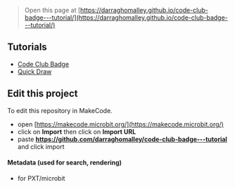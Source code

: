 
> Open this page at [https://darraghomalley.github.io/code-club-badge---tutorial/](https://darraghomalley.github.io/code-club-badge---tutorial/)

## Tutorials
* [Code Club Badge](/code-club-badge---tutorial/CodeClubBadge)
* [Quick Draw](/code-club-badge---tutorial/QuickDraw)


## Edit this project

To edit this repository in MakeCode.

* open [https://makecode.microbit.org/](https://makecode.microbit.org/)
* click on **Import** then click on **Import URL**
* paste **https://github.com/darraghomalley/code-club-badge---tutorial** and click import

#### Metadata (used for search, rendering)

* for PXT/microbit
<script src="https://makecode.com/gh-pages-embed.js"></script><script>makeCodeRender("{{ site.makecode.home_url }}", "{{ site.github.owner_name }}/{{ site.github.repository_name }}");</script>
